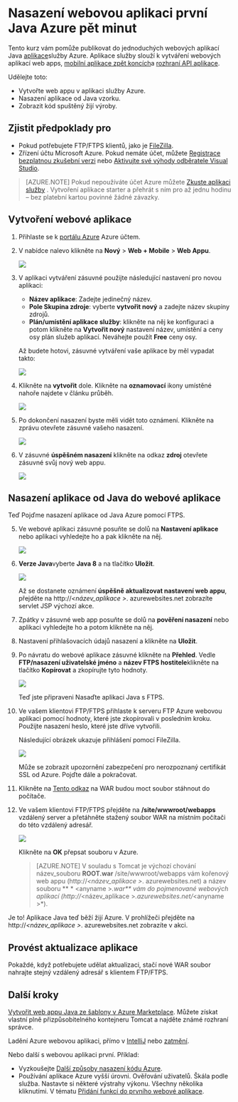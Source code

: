 <properties 
    pageTitle="Nasazení webovou aplikaci první Java Azure pět minut | Microsoft Azure" 
    description="Zjistěte, jak je snadné spuštění webových aplikací web apps v aplikaci služby nasazením ukázkové aplikace. Spusťte rychle udělat skutečný rozvoj a okamžitě zobrazit výsledky." 
    services="app-service\web"
    documentationCenter=""
    authors="cephalin"
    manager="wpickett"
    editor=""
/>

<tags
    ms.service="app-service-web"
    ms.workload="web"
    ms.tgt_pltfrm="na"
    ms.devlang="na"
    ms.topic="hero-article"
    ms.date="10/13/2016" 
    ms.author="cephalin"
/>
    
# <a name="deploy-your-first-java-web-app-to-azure-in-five-minutes"></a>Nasazení webovou aplikaci první Java Azure pět minut

Tento kurz vám pomůže publikovat do jednoduchých webových aplikací Java [aplikace](../app-service/app-service-value-prop-what-is.md)služby Azure.
Aplikace služby slouží k vytváření webových aplikací web apps, [mobilní aplikace zpět koncích](/documentation/learning-paths/appservice-mobileapps/)a [rozhraní API aplikace](../app-service-api/app-service-api-apps-why-best-platform.md).

Udělejte toto: 

- Vytvořte web appu v aplikaci služby Azure.
- Nasazení aplikace od Java vzorku.
- Zobrazit kód spuštěný žijí výroby.

## <a name="prerequisites"></a>Zjistit předpoklady pro

- Pokud potřebujete FTP/FTPS klientů, jako je [FileZilla](https://filezilla-project.org/).
- Zřízení účtu Microsoft Azure. Pokud nemáte účet, můžete [Registrace bezplatnou zkušební verzi](/pricing/free-trial/?WT.mc_id=A261C142F) nebo [Aktivujte své výhody odběratele Visual Studio](/pricing/member-offers/msdn-benefits-details/?WT.mc_id=A261C142F).

>[AZURE.NOTE] Pokud nepoužíváte účet Azure můžete [Zkuste aplikaci služby](http://go.microsoft.com/fwlink/?LinkId=523751) . Vytvoření aplikace starter a přehrát s ním pro až jednu hodinu – bez platební kartou povinné žádné závazky.

<a name="create"></a>
## <a name="create-a-web-app"></a>Vytvoření webové aplikace

1. Přihlaste se k [portálu Azure](https://portal.azure.com) Azure účtem.

2. V nabídce nalevo klikněte na **Nový** > **Web + Mobile** > **Web Appu**.

    ![](./media/app-service-web-get-started-languages/create-web-app-portal.png)

3. V aplikaci vytváření zásuvné použijte následující nastavení pro novou aplikaci:

    - **Název aplikace**: Zadejte jedinečný název.
    - **Pole Skupina zdroje**: vyberte **vytvořit nový** a zadejte název skupiny zdrojů.
    - **Plán/umístění aplikace služby**: klikněte na něj ke konfiguraci a potom klikněte na **Vytvořit nový** nastavení název, umístění a ceny osy plán služeb aplikací. Neváhejte použít **Free** ceny osy.

    Až budete hotovi, zásuvné vytváření vaše aplikace by měl vypadat takto:

    ![](./media/app-service-web-get-started-languages/create-web-app-settings.png)

3. Klikněte na **vytvořit** dole. Klikněte na **oznamovací** ikony umístěné nahoře najdete v článku průběh.

    ![](./media/app-service-web-get-started-languages/create-web-app-started.png)

4. Po dokončení nasazení byste měli vidět toto oznámení. Klikněte na zprávu otevřete zásuvné vašeho nasazení.

    ![](./media/app-service-web-get-started-languages/create-web-app-finished.png)

5. V zásuvné **úspěšném nasazení** klikněte na odkaz **zdroj** otevřete zásuvné svůj nový web appu.

    ![](./media/app-service-web-get-started-languages/create-web-app-resource.png)

## <a name="deploy-a-java-app-to-your-web-app"></a>Nasazení aplikace od Java do webové aplikace

Teď Pojďme nasazení aplikace od Java Azure pomocí FTPS.

5. Ve webové aplikaci zásuvné posuňte se dolů na **Nastavení aplikace** nebo aplikaci vyhledejte ho a pak klikněte na něj. 

    ![](./media/app-service-web-get-started-languages/set-java-application-settings.png)

6. **Verze Java**vyberte **Java 8** a na tlačítko **Uložit**.

    ![](./media/app-service-web-get-started-languages/set-java-application-settings.png)

    Až se dostanete oznámení **úspěšně aktualizovat nastavení web appu**, přejděte na http://*&lt;název_aplikace >*. azurewebsites.net zobrazíte servlet JSP výchozí akce.

7. Zpátky v zásuvné web app posuňte se dolů na **pověření nasazení** nebo aplikaci vyhledejte ho a potom klikněte na něj.

8. Nastavení přihlašovacích údajů nasazení a klikněte na **Uložit**.

7. Po návratu do webové aplikace zásuvné klikněte na **Přehled**. Vedle **FTP/nasazení uživatelské jméno** a **název FTPS hostitele**klikněte na tlačítko **Kopírovat** a zkopírujte tyto hodnoty.

    ![](./media/app-service-web-get-started-languages/get-ftp-url.png)

    Teď jste připraveni Nasaďte aplikaci Java s FTPS.

8. Ve vašem klientovi FTP/FTPS přihlaste k serveru FTP Azure webovou aplikaci pomocí hodnoty, které jste zkopírovali v posledním kroku. Použijte nasazení heslo, které jste dříve vytvořili.

    Následující obrázek ukazuje přihlášení pomocí FileZilla.

    ![](./media/app-service-web-get-started-languages/filezilla-login.png)

    Může se zobrazit upozornění zabezpečení pro nerozpoznaný certifikát SSL od Azure. Pojďte dále a pokračovat.

9. Klikněte na [Tento odkaz](https://github.com/Azure-Samples/app-service-web-java-get-started/raw/master/webapps/ROOT.war) na WAR budou moct soubor stáhnout do počítače.

9. Ve vašem klientovi FTP/FTPS přejděte na **/site/wwwroot/webapps** vzdálený server a přetáhněte stažený soubor WAR na místním počítači do této vzdálený adresář.

    ![](./media/app-service-web-get-started-languages/transfer-war-file.png)

    Klikněte na **OK** přepsat souboru v Azure.

    >[AZURE.NOTE] V souladu s Tomcat je výchozí chování název_souboru **ROOT.war** /site/wwwroot/webapps vám kořenový web appu (http://*&lt;název_aplikace >*. azurewebsites.net) a název souboru ** * &lt;anyname >*.war** vám do pojmenované webových aplikací (http://*&lt;název_aplikace >*.azurewebsites.net/*&lt;anyname >*).

Je to! Aplikace Java teď běží žijí Azure. V prohlížeči přejděte na http://*&lt;název_aplikace >*. azurewebsites.net zobrazíte v akci. 

## <a name="make-updates-to-your-app"></a>Provést aktualizace aplikace

Pokaždé, když potřebujete udělat aktualizaci, stačí nové WAR soubor nahrajte stejný vzdálený adresář s klientem FTP/FTPS.

## <a name="next-steps"></a>Další kroky

[Vytvořit web appu Java ze šablony v Azure Marketplace](web-sites-java-get-started.md#marketplace). Můžete získat vlastní plně přizpůsobitelného kontejneru Tomcat a najděte známé rozhraní správce. 

Ladění Azure webovou aplikaci, přímo v [IntelliJ](app-service-web-debug-java-web-app-in-intellij.md) nebo [zatmění](app-service-web-debug-java-web-app-in-eclipse.md).

Nebo další s webovou aplikaci první. Příklad:

- Vyzkoušejte [Další způsoby nasazení kódu Azure](../app-service-web/web-sites-deploy.md). 
- Používání aplikace Azure vyšší úrovni. Ověřování uživatelů. Škála podle služba. Nastavte si některé výstrahy výkonu. Všechny několika kliknutími. V tématu [Přidání funkcí do prvního webové aplikace](app-service-web-get-started-2.md).

